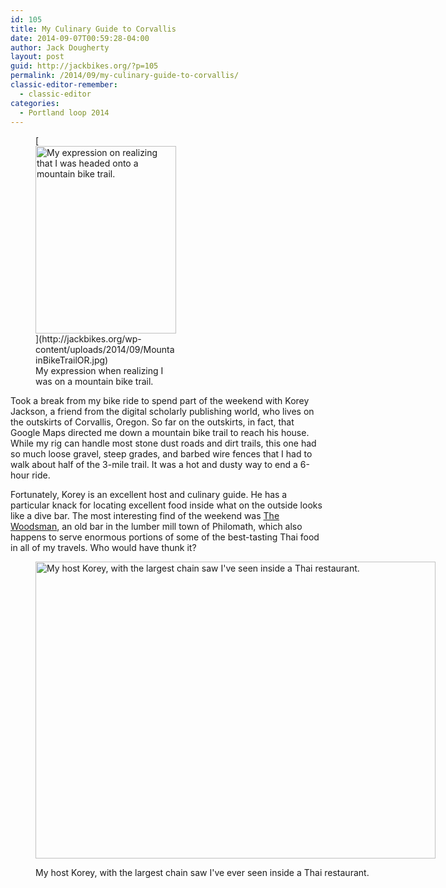 ```yaml
---
id: 105
title: My Culinary Guide to Corvallis
date: 2014-09-07T00:59:28-04:00
author: Jack Dougherty
layout: post
guid: http://jackbikes.org/?p=105
permalink: /2014/09/my-culinary-guide-to-corvallis/
classic-editor-remember:
  - classic-editor
categories:
  - Portland loop 2014
---
```

<figure id="attachment_106" aria-describedby="caption-attachment-106" style="width: 225px" class="wp-caption alignright">[<img class="size-medium wp-image-106" src="http://jackbikes.org/wp-content/uploads/2014/09/MountainBikeTrailOR-225x300.jpg" alt="My expression on realizing that I was headed onto a mountain bike trail." width="225" height="300" srcset="https://jackbikes.org/wp-content/uploads/2014/09/MountainBikeTrailOR-225x300.jpg 225w, https://jackbikes.org/wp-content/uploads/2014/09/MountainBikeTrailOR.jpg 480w" sizes="(max-width: 225px) 100vw, 225px" />](http://jackbikes.org/wp-content/uploads/2014/09/MountainBikeTrailOR.jpg)<figcaption id="caption-attachment-106" class="wp-caption-text">My expression when realizing I was on a mountain bike trail.</figcaption></figure> 

Took a break from my bike ride to spend part of the weekend with Korey Jackson, a friend from the digital scholarly publishing world, who lives on the outskirts of Corvallis, Oregon. So far on the outskirts, in fact, that Google Maps directed me down a mountain bike trail to reach his house. While my rig can handle most stone dust roads and dirt trails, this one had so much loose gravel, steep grades, and barbed wire fences that I had to walk about half of the 3-mile trail. It was a hot and dusty way to end a 6-hour ride.

Fortunately, Korey is an excellent host and culinary guide. He has a particular knack for locating excellent food inside what on the outside looks like a dive bar. The most interesting find of the weekend was <a href="http://www.yelp.com/biz/the-woodsman-philomath" target="_blank">The Woodsman</a>, an old bar in the lumber mill town of Philomath, which also happens to serve enormous portions of some of the best-tasting Thai food in all of my travels. Who would have thunk it?<figure id="attachment_107" aria-describedby="caption-attachment-107" style="width: 640px" class="wp-caption aligncenter">

[<img class="size-full wp-image-107" src="http://jackbikes.org/wp-content/uploads/2014/09/KoreyWoodsmanSaw.jpg" alt="My host Korey, with the largest chain saw I've seen inside a Thai restaurant." width="640" height="475" srcset="https://jackbikes.org/wp-content/uploads/2014/09/KoreyWoodsmanSaw.jpg 640w, https://jackbikes.org/wp-content/uploads/2014/09/KoreyWoodsmanSaw-300x222.jpg 300w" sizes="(max-width: 640px) 100vw, 640px" />](http://jackbikes.org/wp-content/uploads/2014/09/KoreyWoodsmanSaw.jpg)<figcaption id="caption-attachment-107" class="wp-caption-text">My host Korey, with the largest chain saw I've ever seen inside a Thai restaurant.</figcaption></figure> 

&nbsp;

&nbsp;